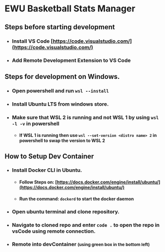 # EWU Basketball Stats Manager

## Steps before starting development

- ### Install VS Code [https://code.visualstudio.com/](https://code.visualstudio.com/)

- ### Add Remote Development Extension to VS Code

## Steps for development on Windows.

- ### Open powershell and run `wsl --install`

- ### Install Ubuntu LTS from windows store.

- ### Make sure that WSL 2 is running and not WSL 1 by using `wsl -l -v` in powershell

  - #### If WSL 1 is running then use `wsl --set-version <distro name> 2` in powershell to swap the version to WSL 2

## How to Setup Dev Container

- ### Install Docker CLI in Ubuntu.

  - #### Follow Steps on: [https://docs.docker.com/engine/install/ubuntu/](https://docs.docker.com/engine/install/ubuntu/)
  - #### Run the command: `dockerd` to start the docker daemon

- ### Open ubuntu terminal and clone repository.

- ### Navigate to cloned repo and enter `code .` to open the repo in vsCode using remote connection.

- ### Remote into devContainer <small>(using green box in the bottom left)<small>

